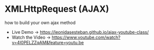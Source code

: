# XMLHttpRequest (AJAX)
how to build your own ajax method

- Live Demo -> https://leonidasesteban.github.io/ajax-youtube-class/
- Watch the Video -> https://www.youtube.com/watch?v=4l0PELZZqAM&feature=youtu.be

